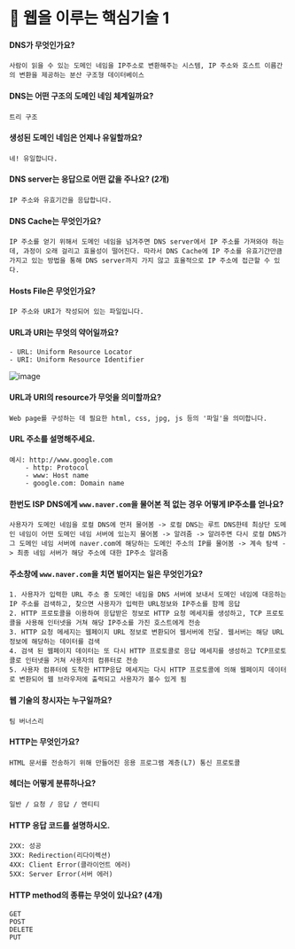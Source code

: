 # 🧸 웹을 이루는 핵심기술 1

#### DNS가 무엇인가요?

    사람이 읽을 수 있는 도메인 네임을 IP주소로 변환해주는 시스템, IP 주소와 호스트 이름간의 변환을 제공하는 분산 구조형 데이터베이스

#### DNS는 어떤 구조의 도메인 네임 체계일까요?

    트리 구조

#### 생성된 도메인 네임은 언제나 유일할까요?

    네! 유일합니다.

#### DNS server는 응답으로 어떤 값을 주나요? (2개)

    IP 주소와 유효기간을 응답합니다.

#### DNS Cache는 무엇인가요?

    IP 주소를 얻기 위해서 도메인 네임을 넘겨주면 DNS server에서 IP 주소를 가져와야 하는데, 과정이 오래 걸리고 효율성이 떨어진다. 따라서 DNS Cache에 IP 주소를 유효기간만큼 가지고 있는 방법을 통해 DNS server까지 가지 않고 효율적으로 IP 주소에 접근할 수 있다.

#### Hosts File은 무엇인가요?

    IP 주소와 URI가 작성되어 있는 파일입니다.

#### URL과 URI는 무엇의 약어일까요?

    - URL: Uniform Resource Locator
    - URI: Uniform Resource Identifier
![image](https://github.com/kkkwp/CS-study/assets/54580802/37999700-efc4-4230-9c98-1fab3d062e74)

#### URL과 URI의 resource가 무엇을 의미할까요?

    Web page를 구성하는 데 필요한 html, css, jpg, js 등의 '파일'을 의미합니다.

#### URL 주소를 설명해주세요.

    예시: http://www.google.com
        - http: Protocol
        - www: Host name
        - google.com: Domain name

#### 한번도 ISP DNS에게 `www.naver.com`을 물어본 적 없는 경우 어떻게 IP주소를 얻나요?

    사용자가 도메인 네임을 로컬 DNS에 먼저 물어봄 -> 로컬 DNS는 루트 DNS한테 최상단 도메인 네임이 어떤 도메인 네임 서버에 있는지 물어봄 -> 알려줌 -> 알려주면 다시 로컬 DNS가 그 도메인 네임 서버에 naver.com에 해당하는 도메인 주소의 IP를 물어봄 -> 계속 탐색 -> 최종 네임 서버가 해당 주소에 대한 IP주소 알려줌

#### 주소창에 `www.naver.com`을 치면 벌어지는 일은 무엇인가요?

    1. 사용자가 입력한 URL 주소 중 도메인 네임을 DNS 서버에 보내서 도메인 네임에 대응하는 IP 주소를 검색하고, 찾으면 사용자가 입력한 URL정보와 IP주소를 함께 응답
    2. HTTP 프로토콜을 이용하여 응답받은 정보로 HTTP 요청 메세지를 생성하고, TCP 프로토콜을 사용해 인터넷을 거쳐 해당 IP주소를 가진 호스트에게 전송
    3. HTTP 요청 메세지는 웹페이지 URL 정보로 변환되어 웹서버에 전달. 웹서버는 해당 URL 정보에 해당하는 데이터를 검색
    4. 검색 된 웹페이지 데이터는 또 다시 HTTP 프로토콜로 응답 메세지를 생성하고 TCP프로토콜로 인터넷을 거쳐 사용자의 컴퓨터로 전송
    5. 사용자 컴퓨터에 도착한 HTTP응답 메세지는 다시 HTTP 프로토콜에 의해 웹페이지 데이터로 변환되어 웹 브라우저에 출력되고 사용자가 볼수 있게 됨

#### 웹 기술의 창시자는 누구일까요?

    팀 버너스리

#### HTTP는 무엇인가요?

    HTML 문서를 전송하기 위해 만들어진 응용 프로그램 계층(L7) 통신 프로토콜

#### 헤더는 어떻게 분류하나요?

    일반 / 요청 / 응답 / 엔티티

#### HTTP 응답 코드를 설명하시오.

    2XX: 성공
    3XX: Redirection(리다이렉션)
    4XX: Client Error(클라이언트 에러)
    5XX: Server Error(서버 에러)

#### HTTP method의 종류는 무엇이 있나요? (4개)

    GET
    POST
    DELETE
    PUT
